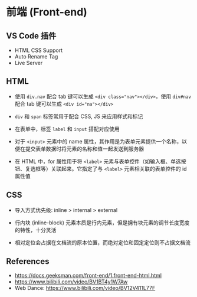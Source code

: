 # 前端 (Front-end)

## VS Code 插件

- HTML CSS Support
- Auto Rename Tag
- Live Server

## HTML

- 使用 `div.nav` 配合 tab 键可以生成 `<div class="nav"></div>`，使用 `div#nav` 配合 tab 键可以生成 `<div id="na"></div>`

- `div` 和 `span` 标签常用于配合 CSS, JS 来应用样式和标记

- 在表单中，标签 `label` 和 `input` 搭配对应使用

- 对于 `<input>` 元素中的 name 属性，其作用是为表单元素提供一个名称，以便在提交表单数据时将元素的名称和值一起发送到服务器

- 在 HTML 中，for 属性用于将 `<label>` 元素与表单控件（如输入框、单选按钮、复选框等）关联起来。它指定了与 `<label>` 元素相关联的表单控件的 id 属性值

## CSS

- 导入方式优先级: inline > internal > external

- 行内块 (inline-block) 元素本质是行内元素，但是拥有块元素的调节长度宽度的特性，十分灵活

- 相对定位会占据在文档流的原本位置，而绝对定位和固定定位则不占据文档流

## References

- https://docs.geeksman.com/front-end/1.front-end-html.html
- https://www.bilibili.com/video/BV1BT4y1W7Aw
- Web Dance: https://www.bilibili.com/video/BV12V411L77F